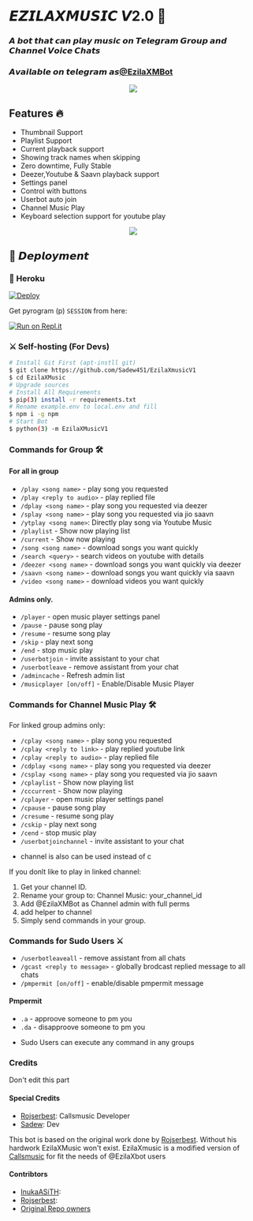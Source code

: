 <h1 align="centre">𝙀𝙕𝙄𝙇𝘼𝙓𝙈𝙐𝙎𝙄𝘾 𝙑2.0 🎵</h1>

### 𝘼 𝙗𝙤𝙩 𝙩𝙝𝙖𝙩 𝙘𝙖𝙣 𝙥𝙡𝙖𝙮 𝙢𝙪𝙨𝙞𝙘 𝙤𝙣 𝙏𝙚𝙡𝙚𝙜𝙧𝙖𝙢 𝙂𝙧𝙤𝙪𝙥 𝙖𝙣𝙙 𝘾𝙝𝙖𝙣𝙣𝙚𝙡 𝙑𝙤𝙞𝙘𝙚 𝘾𝙝𝙖𝙩𝙨

### 𝘼𝙫𝙖𝙞𝙡𝙖𝙗𝙡𝙚 𝙤𝙣 𝙩𝙚𝙡𝙚𝙜𝙧𝙖𝙢 𝙖𝙨[@EzilaXMBot](https://t.me/EzilaXMBot)

<p align="center">
  <img src="https://telegra.ph/file/a7ff5b58a8e99a64d14ef.jpg">
</p>

<h2> Features 🔥 </h2>

- Thumbnail Support
- Playlist Support
- Current playback support
- Showing track names when skipping
- Zero downtime, Fully Stable
- Deezer,Youtube & Saavn playback support
- Settings panel
- Control with buttons
- Userbot auto join
- Channel Music Play
- Keyboard selection support for youtube play


<p align="center">
  <img src="https://telegra.ph/file/8d08ad053f68ce0314b32.jpg">
</p>

## 🎉 𝘿𝙚𝙥𝙡𝙤𝙮𝙢𝙚𝙣𝙩

### 💜 Heroku

[![Deploy](https://www.herokucdn.com/deploy/button.svg)](https://heroku.com/deploy?template=https://github.com/Sadew451/EzilaXMusic-v2.0)

Get pyrogram (p)  `SESSION` from here:

[![Run on Repl.it](https://repl.it/badge/github/ChankitSaini/GenerateStringSession)](https://replit.com/@ChankitSaini/GenerateStringSession)

### ⚔ Self-hosting (For Devs) 
```sh
# Install Git First (apt-instll git)
$ git clone https://github.com/Sadew451/EzilaXmusicV1
$ cd EzilaXMusic
# Upgrade sources
# Install All Requirements 
$ pip(3) install -r requirements.txt
# Rename example.env to local.env and fill
$ npm i -g npm
# Start Bot 
$ python(3) -m EzilaXMusicV1
```

### Commands for Group 🛠
#### For all in group

- `/play <song name>` - play song you requested
- `/play <reply to audio>` - play replied file
- `/dplay <song name>` - play song you requested via deezer
- `/splay <song name>` - play song you requested via jio saavn
- `/ytplay <song name>`: Directly play song via Youtube Music
- `/playlist` - Show now playing list
- `/current` - Show now playing
- `/song <song name>` - download songs you want quickly
- `/search <query>` - search videos on youtube with details
- `/deezer <song name>` - download songs you want quickly via deezer
- `/saavn <song name>` - download songs you want quickly via saavn
- `/video <song name>` - download videos you want quickly

#### Admins only.
- `/player` - open music player settings panel
- `/pause` - pause song play
- `/resume` - resume song play
- `/skip` - play next song
- `/end` - stop music play
- `/userbotjoin` - invite assistant to your chat
- `/userbotleave` - remove assistant from your chat
- `/admincache` - Refresh admin list
- `/musicplayer [on/off]` - Enable/Disable Music Player

### Commands for Channel Music Play 🛠
For linked group admins only:
- `/cplay <song name>` - play song you requested
- `/cplay <reply to link>` - play replied youtube link
- `/cplay <reply to audio>` - play replied file
- `/cdplay <song name>` - play song you requested via deezer
- `/csplay <song name>` - play song you requested via jio saavn
- `/cplaylist` - Show now playing list
- `/cccurrent` - Show now playing
- `/cplayer` - open music player settings panel
- `/cpause` - pause song play
- `/cresume` - resume song play
- `/cskip` - play next song
- `/cend` - stop music play
- `/userbotjoinchannel` - invite assistant to your chat
* channel is also can be used instead of c

If you donlt like to play in linked channel:
 1. Get your channel ID.
 2. Rename your group to: Channel Music: your_channel_id
 3. Add @EzilaXMBot as Channel admin with full perms
 4. add helper to channel
 5. Simply send commands in your group.

### Commands for Sudo Users ⚔️
- `/userbotleaveall` - remove assistant from all chats
- `/gcast <reply to message>` - globally brodcast replied message to all chats
- `/pmpermit [on/off]` - enable/disable pmpermit message

#### Pmpermit
- `.a` - approove someone to pm you
- `.da` - disapproove someone to pm you
+ Sudo Users can execute any command in any groups

### Credits
Don't edit this part

#### Special Credits
- [Rojserbest](http://github.com/rojserbes): Callsmusic Developer
- [Sadew](https://github.com/Sadew451): Dev

This bot is based on the original work done by [Rojserbest](http://github.com/rojserbest). Without his hardwork EzilaXMusic won't exist. 
EzilaXmusic is a modified version of [Callsmusic](https://github.com/callsmusic/callsmusic) for fit the needs of @EzilaXbot users

#### Contribtors
- [InukaASiTH](https://github.com/InukaAsith):
- [Rojserbest](http://github.com/rojserbes): 
- [Original Repo owners](https://github.com/CallsMusic/CallsMusic)
